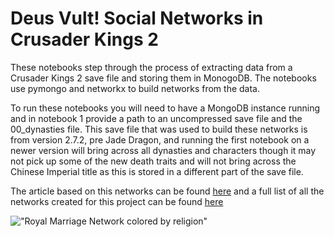 # Deus Vult! Social Networks in Crusader Kings 2
These notebooks step through the process of extracting data from a Crusader Kings 2 save file and storing them in MonogoDB. The notebooks use pymongo and networkx to build 
networks from the data.  

To run these notebooks you will need to have a MongoDB instance running and in notebook 1 provide a path to an uncompressed save file and the 00_dynasties file. This save file 
that was used to build these networks is from version 2.7.2, pre Jade Dragon, and running the first notebook on a newer version will bring across all dynasties and
characters though it may not pick up some of the new death traits and will not bring across the Chinese Imperial title as this is stored in a different part of the save file.

The article based on this networks can be found [here](http://anquantarbuile.com/social-networks-in-ck2) and a full list of all the networks created for this project can be found [here](https://maniacalbrain.github.io/linkurious/graphs/ck2/ck2-networks.html)

!["Royal Marriage Network colored by religion"](http://www.anquantarbuile.com/static/images/ck2/BattleNetworkReligion.png, )